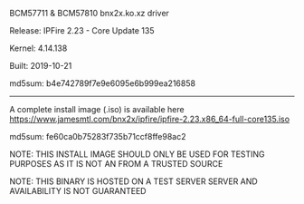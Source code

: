 BCM57711 & BCM57810 bnx2x.ko.xz driver

Release: IPFire 2.23 - Core Update 135

Kernel: 4.14.138

Built: 2019-10-21

md5sum: b4e742789f7e9e6095e6b999ea216858

--------------------------------------

A complete install image (.iso) is available here https://www.jamesmtl.com/bnx2x/ipfire/ipfire-2.23.x86_64-full-core135.iso

md5sum: fe60ca0b75283f735b71ccf8ffe98ac2

NOTE: THIS INSTALL IMAGE SHOULD ONLY BE USED FOR TESTING PURPOSES AS IT IS NOT AN FROM A TRUSTED SOURCE

NOTE: THIS BINARY IS HOSTED ON A TEST SERVER SERVER AND AVAILABILITY IS NOT GUARANTEED
